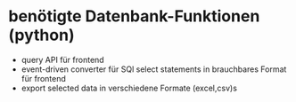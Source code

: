 # benötigte Datenbank-Funktionen (python)

- query API für frontend
- event-driven converter für SQl select statements in brauchbares Format für frontend
- export selected data in verschiedene Formate (excel,csv)s